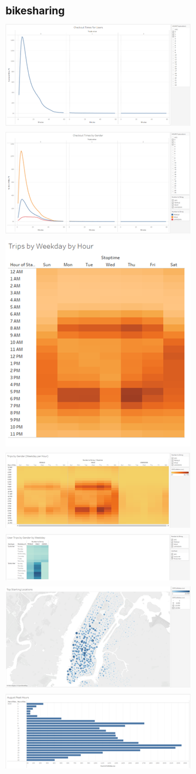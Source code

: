 # bikesharing

[Tableau Public profile]: (https://public.tableau.com/app/profile/khash1793)

![](https://github.com/kbehyar/bikesharing/blob/main/Images/Checkout%20Times%20for%20Users.PNG)

![](https://github.com/kbehyar/bikesharing/blob/main/Images/Checkout%20Times%20by%20Gender.PNG)

![](https://github.com/kbehyar/bikesharing/blob/main/Images/Trips%20by%20Weekday%20by%20Hour.PNG)

![](https://github.com/kbehyar/bikesharing/blob/main/Images/Trips%20by%20Gender%20(Weekday%20per%20Hour).PNG)

![](https://github.com/kbehyar/bikesharing/blob/main/Images/User%20Trips%20by%20Gender%20by%20Weekday.PNG)

![](https://github.com/kbehyar/bikesharing/blob/main/Images/Top%20Starting%20Locations.PNG)

![](https://github.com/kbehyar/bikesharing/blob/main/Images/August%20Peak%20Hours.PNG)

